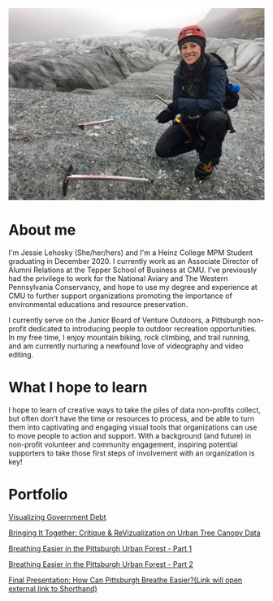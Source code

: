 ![Ice Climbing on Svinafellsjokull Glacier, Iceland](22769701_10213529600171112_761332877004409708_o.jpg)

# About me 
I'm Jessie Lehosky (She/her/hers) and I'm  a Heinz College MPM Student graduating in December 2020. I currently work as an Associate Director of Alumni Relations at the Tepper School of Business at CMU. I've previously had the privilege to work for the National Aviary and The Western Pennsylvania Conservancy, and hope to use my degree and experience at CMU to further support organizations promoting the importance of environmental educations and resource preservation.  

I currently serve on the Junior Board of Venture Outdoors, a Pittsburgh non-profit dedicated to introducing people to outdoor recreation opportunities. In my free time, I enjoy mountain biking, rock climbing, and trail running, and am currently nurturing a newfound love of videography and video editing. 

# What I hope to learn
I hope to learn of creative ways to take the piles of data non-profits collect, but often don't have the time or resources to process, and be able to turn them into captivating and engaging visual tools that organizations can use to move people to action and support. With a background (and future) in non-profit volunteer and community engagement, inspiring potential supporters to take those first steps of involvement with an organization is key! 

# Portfolio

[Visualizing Government Debt](/GovtDebtViz.md)

[Bringing It Together: Critique & ReVizualization on Urban Tree Canopy Data](/UrbanTreeCritReViz.md)

[Breathing Easier in the Pittsburgh Urban Forest - Part 1](/FinalProject.md)

[Breathing Easier in the Pittsburgh Urban Forest - Part 2](/FinalProject2.md)

[Final Presentation: How Can Pittsburgh Breathe Easier?(Link will open external link to Shorthand)](https://carnegiemellon.shorthandstories.com/how-can-pittsburgh-breathe-easier-/index.html)
